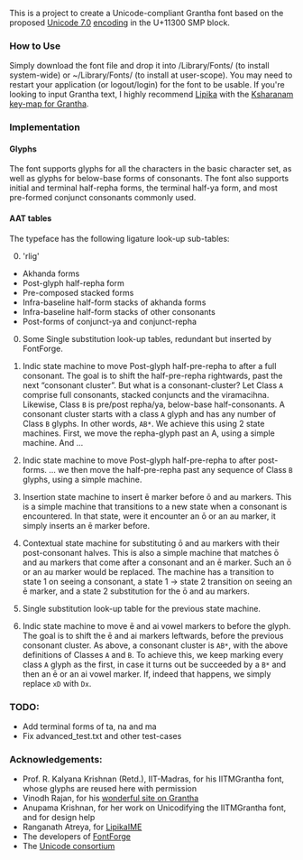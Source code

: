 This is a project to create a Unicode-compliant Grantha font based on the proposed [Unicode 7.0](http://www.unicode.org/versions/beta-7.0.0.html) [encoding](http://std.dkuug.dk/JTC1/SC2/WG2/docs/n4135.pdf) in the U+11300 SMP block.

### How to Use

Simply download the font file and drop it into /Library/Fonts/ (to install system-wide) or ~/Library/Fonts/ (to install at user-scope). You may need to restart your application (or logout/login) for the font to be usable. If you're looking to input Grantha text, I highly recommend [Lipika](https://github.com/ratreya/Lipika_IME) with the [Ksharanam key-map for Grantha](http://code.ambari.sh/keymap/src).

### Implementation

#### Glyphs

The font supports glyphs for all the characters in the basic character set, as well as glyphs for below-base forms of consonants. The font also supports initial and terminal half-repha forms, the terminal half-ya form, and most pre-formed conjunct consonants commonly used.

#### AAT tables
The typeface has the following ligature look-up sub-tables:

0. 'rlig'
 * Akhanda forms
 * Post-glyph half-repha form
 * Pre-composed stacked forms
 * Infra-baseline half-form stacks of akhanda forms
 * Infra-baseline half-form stacks of other consonants
 * Post-forms of conjunct-ya and conjunct-repha

0. Some Single substitution look-up tables, redundant but inserted by FontForge.

0. Indic state machine to move Post-glyph half-pre-repha to after a full consonant.
   The goal is to shift the half-pre-repha rightwards, past the next “consonant cluster”.
   But what is a consonant-cluster? Let Class `A` comprise full consonants, stacked conjuncts and the viramacihna. Likewise, Class `B` is pre/post repha/ya, below-base half-consonants. A consonant cluster starts with a class `A` glyph and has any number of Class `B` glyphs. In other words, `AB*`. We achieve this using 2 state machines. First, we move the repha-glyph past an A, using a simple machine. And …

0. Indic state machine to move Post-glyph half-pre-repha to after post-forms.
   … we then move the half-pre-repha past any sequence of Class `B` glyphs, using a simple machine.

0. Insertion state machine to insert ē marker before ō and au markers.
   This is a simple machine that transitions to a new state when a consonant is encountered. In that state, were it encounter an ō or an au marker, it simply inserts an ē marker before.

0. Contextual state machine for substituting ō and au markers with their post-consonant halves.
   This is also a simple machine that matches ō and au markers that come after a consonant and an ē marker. Such an ō or an au marker would be replaced. The machine has a transition to state 1 on seeing a consonant, a state 1 → state 2 transition on seeing an ē marker, and a state 2 substitution for the ō and au markers.

0. Single substitution look-up table for the previous state machine.

0. Indic state machine to move ē and ai vowel markers to before the glyph.
   The goal is to shift the ē and ai markers leftwards, before the previous consonant cluster. As above, a consonant cluster is `AB*`, with the above definitions of Classes `A` and `B`.
   To achieve this, we keep marking every class `A` glyph as the first, in case it turns out be succeeded by a `B*` and then an ē or an ai vowel marker. If, indeed that happens, we simply replace `xD` with `Dx`.

### TODO:
* Add terminal forms of ta, na and ma
* Fix advanced_test.txt and other test-cases

### Acknowledgements:
* Prof. R. Kalyana Krishnan (Retd.), IIT-Madras, for his IITMGrantha font, whose glyphs are reused here with permission
* Vinodh Rajan, for his [wonderful site on Grantha](http://www.virtualvinodh.com/grantha-lipitva)
* Anupama Krishnan, for her work on Unicodifying the IITMGrantha font, and for design help
* Ranganath Atreya, for [LipikaIME](https://github.com/ratreya/Lipika_IME)
* The developers of [FontForge](http://fontforge.github.io/)
* The [Unicode consortium](http://unicode.org)